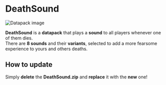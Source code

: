 # DeathSound

![Datapack image](https://i.imgur.com/x5vvkHR.png)

**DeathSound** is a **datapack** that plays a **sound** to all players whenever one of them dies.<br>
There are **8 sounds** and their **variants**, selected to add a more fearsome experience to yours and others deaths.

## How to update

Simply **delete** the **DeathSound.zip** and **replace** it with the **new** one!